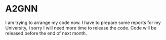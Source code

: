 # A2GNN
I am trying to arrange my code now.
I have to prepare some reports for my University, I sorry I will need more time to release the code.
Code will be released before the end of next month.
